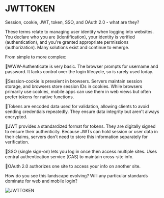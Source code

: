 # JWTTOKEN

Session, cookie, JWT, token, SSO, and OAuth 2.0 - what are they?

These terms relate to managing user identity when logging into websites. You declare who you are (identification), your identity is verified (authentication), and you're granted appropriate permissions (authorization). Many solutions exist and continue to emerge.

From simple to more complex:

🔹WWW-Authenticate is very basic. The browser prompts for username and password. It lacks control over the login lifecycle, so is rarely used today.

🔹Session-cookie is prevalent in browsers. Servers maintain session storage, and browsers store session IDs in cookies. While browsers primarily use cookies, mobile apps can use them in web views but often prefer tokens for native functions.

🔹Tokens are encoded data used for validation, allowing clients to avoid sending credentials repeatedly. They ensure data integrity but aren't always encrypted.

🔹JWT provides a standardized format for tokens. They are digitally signed to ensure their authenticity. Because JWTs can hold session or user data in their claims, servers don't need to store this information separately for verification.

🔹SSO (single sign-on) lets you log in once then access multiple sites. Uses central authentication service (CAS) to maintain cross-site info.

🔹OAuth 2.0 authorizes one site to access your info on another site.

How do you see this landscape evolving? Will any particular standards dominate for web and mobile login?

![JWTTOKEN](https://github.com/babuvarunkrishna/JWTTOKEN/assets/116940622/651f68e0-7f46-4d3a-89ac-701aa92c8e19)
